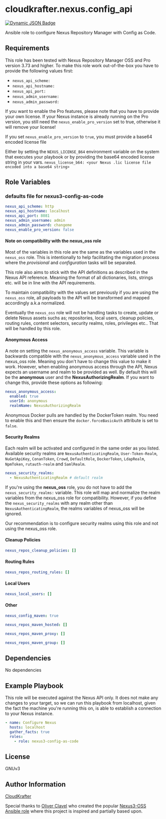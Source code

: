 cloudkrafter.nexus.config_api
=========

[![Dynamic JSON Badge](https://img.shields.io/badge/dynamic/json?url=https%3A%2F%2Fgalaxy.ansible.com%2Fapi%2Fv3%2Fplugin%2Fansible%2Fcontent%2Fpublished%2Fcollections%2Findex%2Fcloudkrafter%2Fnexus%2F&query=%24.download_count&label=Galaxy%20Downloads)](https://galaxy.ansible.com/ui/repo/published/cloudkrafter/nexus/)


Ansible role to configure Nexus Repository Manager with Config as Code.

Requirements
------------

This role has been tested with Nexus Repository Manager OSS and Pro version 3.73 and higher.
To make this role work out-of-the-box you have to provide the following values first:

- `nexus_api_scheme:`
- `nexus_api_hostname:`
- `nexus_api_port:`
- `nexus_admin_username:`
- `nexus_admin_password:`

If you want to enable the Pro features, please note that you have to provide your own license.
If your Nexus instance is already running on the Pro version, you still need the `nexus_enable_pro_version` set to true, otherwise it will remove your license!

If you set `nexus_enable_pro_version` to `true`, you must provide a base64 encoded license file

Either by setting the `NEXUS_LICENSE_B64` environment variable on the system that executes your playbook or by providing the base64 encoded license string in your vars.
`nexus_license_b64: <your Nexus .lic license file encoded into a base64 string>`

Role Variables
--------------

<!-- A description of the settable variables for this role should go here, including any variables that are in defaults/main.yml, vars/main.yml, and any variables that can/should be set via parameters to the role. Any variables that are read from other roles and/or the global scope (ie. hostvars, group vars, etc.) should be mentioned here as well. -->

### defaults file for nexus3-config-as-code
```yaml
nexus_api_scheme: http
nexus_api_hostname: localhost
nexus_api_port: 8081
nexus_admin_username: admin
nexus_admin_password: changeme
nexus_enable_pro_version: false
```

#### Note on compatibility with the nexus_oss role
Most of the variables in this role are the same as the variables used in the `nexus_oss` role.
This is intentionally to help facilitating the migration process where the _provisional_ and _configuration_ tasks will be separated.

This role also aims to stick with the API definitions as described in the Nexus API reference.
Meaning the format of all dictionaries, lists, strings etc. will be in line with the API requirements.

To maintain compatibility with the values set previously if you are using the `nexus_oss` role, all payloads to the API will be transformed and mapped accordingly a.k.a normalized.

Eventually the `nexus_oss` role will not be handling tasks to create, update or delete Nexus assets suchs as; repositories, local users, cleanup policies, routing rules, content selectors, security realms, roles, privileges etc.. That will be handled by this role.

#### Anonymous Access
A note on setting the `nexus_anonymous_access` variable. This variable is backwards compatible with the `nexus_anonymous_access` variable used in the nexus_oss role. Meaning you don't have to change this value to make it work. However, when enabling anonymous access through the API, Nexus expects an username and realm to be provided as well. By default this will be the **anonymous** user and the **NexusAuthorizingRealm**.
If you want to change this, provide these options as following:

```yaml
nexus_anonymous_access:
  enabled: true
  userId: anonymous
  realmName: NexusAuthorizingRealm
```

Anonymous Docker pulls are handled by the DockerToken realm. You need to enable this and then ensure the `docker.forceBasicAuth` attribute is set to `false`.

#### Security Realms

Each realm will be activated and configured in the same order as you listed.
Available security realms are `NexusAuthenticatingRealm`, `User-Token-Realm`, `NuGetApiKey`, `ConanToken`, `Crowd`, `DefaultRole`, `DockerToken`, `LdapRealm`, `NpmToken`, `rutauth-realm` and `SamlRealm`.

```yaml
nexus_security_realms:
  - NexusAuthenticatingRealm # default realm
```

If you're using the **nexus_oss** role, you do not have to add the `nexus_security_realms:` variable.
This role will map and normalize the realm variables from the nexus_oss role for compatibility.
However, if you define the `nexus_security_realms` with any realm other than `NexusAuthenticatingRealm`, the realms variables of nexus_oss will be ignored.

Our recommendation is to configure security realms using this role and not using the nexus_oss role.

#### Cleanup Policies
```yaml
nexus_repos_cleanup_policies: []
```

#### Routing Rules
```yaml
nexus_repos_routing_rules: []
```

#### Local Users
````yaml
nexus_local_users: []
````

#### Other

```yaml
nexus_config_maven: true

nexus_repos_maven_hosted: []

nexus_repos_maven_proxy: []

nexus_repos_maven_group: []

```


Dependencies
------------
No dependencies

Example Playbook
----------------
This role will be executed against the Nexus API only. It does not make any changes to your target, so we can run this playbook from localhost, given the fact the machine you're running this on, is able to establish a connection to your Nexus instance.

```yaml
- name: Configure Nexus
  hosts: localhost
  gather_facts: true
  roles:
    - role: nexus3-config-as-code
```

License
-------

GNUv3

Author Information
------------------

[CloudKrafter](https://github.com/CloudKrafter)

Special thanks to [Oliver Clavel](https://github.com/zeitounator) who created the popular [Nexus3-OSS Ansible role](https://github.com/ansible-ThoTeam/nexus3-oss) where this project is inspired and partially based upon.
